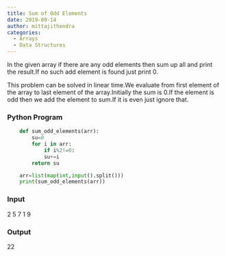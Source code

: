 ```yaml
---
title: Sum of Odd Elements
date: 2019-09-14
author: mittajithendra
categories:
  - Arrays
  - Data Structures
---
```


In the given array if there are any odd elements then sum up all and print the result.If no such add element is found just print 0.

This problem can be solved in linear time.We evaluate from first element of the array to last element of the array.Initially the sum is 0.If the element is odd then we add the element to sum.If it is even just ignore that.

### Python Program

```python
	def sum_odd_elements(arr):
    	su=0
    	for i in arr:
        	if i%2!=0:
            su+=i
    	return su

	arr=list(map(int,input().split()))
	print(sum_odd_elements(arr))
```

### Input

2 5 7 1 9

### Output

22
